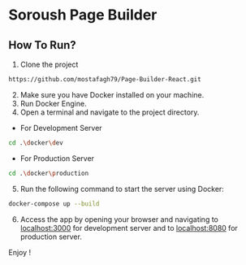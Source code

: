 # Soroush Page Builder

## How To Run?
1. Clone the project
```bash
https://github.com/mostafagh79/Page-Builder-React.git
```

2. Make sure you have Docker installed on your machine.
3. Run Docker Engine.
4. Open a terminal and navigate to the project directory.

- For Development Server
```bash
cd .\docker\dev
```

- For Production Server
```bash
cd .\docker\production
```

5. Run the following command to start the server using Docker:
```bash
docker-compose up --build
```
6. Access the app by opening your browser and navigating to [localhost:3000](http://localhost:3000) for development server and to [localhost:8080](http://localhost:8080) for production server.

Enjoy !


